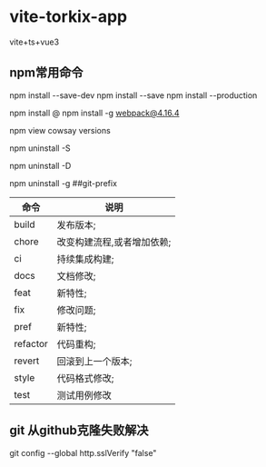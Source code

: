 # vite-torkix-app 

vite+ts+vue3

## npm常用命令
npm install --save-dev <PACKAGENAME>
npm install --save <PACKAGENAME>
npm install --production

npm install <package>@<version>
npm install -g webpack@4.16.4

npm view cowsay versions

npm uninstall -S <package-name>

npm uninstall -D <package-name>

npm uninstall -g <package-name>
##git-prefix

| 命令  | 说明 |
|-----|-----|
|build|发布版本;|
|chore|改变构建流程,或者增加依赖;|
|ci|持续集成构建;|
|docs|文档修改;|
|feat|新特性;|
|fix|修改问题;|
|pref|新特性;|
|refactor|代码重构;|
|revert|回滚到上一个版本;|
|style|代码格式修改;|
|test|测试用例修改|




## git 从github克隆失败解决
git config --global http.sslVerify "false"

	
